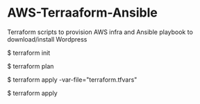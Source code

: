 # AWS-Terraaform-Ansible
Terraform scripts to provision AWS infra and Ansible playbook to download/install Wordpress

$ terraform init 

$ terraform plan

$ terraform apply -var-file="terraform.tfvars" 

$ terraform apply
